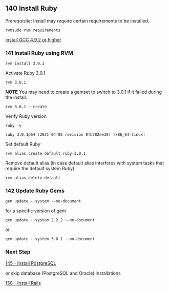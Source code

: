 ## 140 Install Ruby

Prerequisite: Install may require certain requirements to be installed.

```
rvmsudo rvm requirements
```

[Install GCC 4.9.2 or higher](https://github.com/sleepepi/sleepepi/blob/master/virtual-machines/910-gcc.md)

### 141 Install Ruby using RVM

```
rvm install 3.0.1
```

Activate Ruby 3.0.1

```
rvm 3.0.1
```

**NOTE** You may need to create a gemset to switch to 3.0.1 if it failed during the install.

```
rvm 3.0.1 --create
```

Verify Ruby version

```
ruby -v
```

```console
ruby 3.0.1p64 (2021-04-05 revision 0fb782ee38) [x86_64-linux]
```

Set default Ruby

```
rvm alias create default ruby-3.0.1
```

Remove default alias (in case default alias interferes with system tasks that require the default system Ruby)

```
rvm alias delete default
```

### 142 Update Ruby Gems

```
gem update --system --no-document
```

for a specific version of gem

```
gem update --system 2.2.2 --no-document
```

or

```
gem update --system 3.0.1 --no-document
```

### Next Step

[145 - Install PostgreSQL](https://github.com/sleepepi/sleepepi/tree/master/virtual-machines/145-install-postgresql.md)

or skip database (PostgreSQL and Oracle) installations

[150 - Install Rails](https://github.com/sleepepi/sleepepi/tree/master/virtual-machines/150-install-rails.md)

